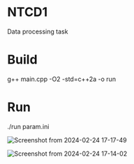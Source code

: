 # NTCD1
Data processing task

# Build
g++ main.cpp -O2 -std=c++2a -o run

# Run
./run param.ini

![Screenshot from 2024-02-24 17-17-49](https://github.com/QApplication/NTCD1/assets/31853792/f48cdb2c-28d8-4080-b6e7-5685fdc63307)

![Screenshot from 2024-02-24 17-14-02](https://github.com/QApplication/NTCD1/assets/31853792/2531b0e1-f811-4911-b521-0ec1242ffd90)
